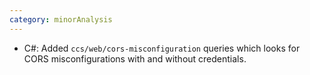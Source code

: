 ```yaml
---
category: minorAnalysis
---
```

* C#: Added `ccs/web/cors-misconfiguration` queries which looks for CORS misconfigurations with and without credentials.
